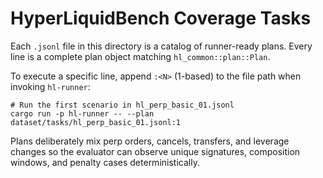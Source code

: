 # HyperLiquidBench Coverage Tasks

Each `.jsonl` file in this directory is a catalog of runner-ready plans. Every
line is a complete plan object matching `hl_common::plan::Plan`.

To execute a specific line, append `:<N>` (1-based) to the file path when
invoking `hl-runner`:

```
# Run the first scenario in hl_perp_basic_01.jsonl
cargo run -p hl-runner -- --plan dataset/tasks/hl_perp_basic_01.jsonl:1
```

Plans deliberately mix perp orders, cancels, transfers, and leverage changes so
the evaluator can observe unique signatures, composition windows, and penalty
cases deterministically.

